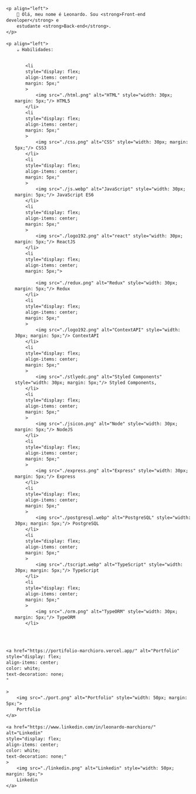 
<body>
<!-- style="background-color: #4d4d4d;
color: white;"
> -->

    <p align="left">
        🖖 Olá, meu nome é Leonardo. Sou <strong>Front-end developer</strong> e
        estudante <strong>Back-end</strong>.
    </p>

    <p align="left">
        ☕ Habilidades:
  <ul 
    style="list-style: none;
    display: flex;
    flex-wrap: wrap;
    justify-content: flex-start;"
  >

        <li 
        style="display: flex;
        align-items: center;
        margin: 5px;"
        >
            <img src="./html.png" alt="HTML" style="width: 30px; margin: 5px;"/> HTML5
        </li>
        <li
        style="display: flex;
        align-items: center;
        margin: 5px;"
        >
            <img src="./css.png" alt="CSS" style="width: 30px; margin: 5px;"/> CSS3
        </li>
        <li
        style="display: flex;
        align-items: center;
        margin: 5px;"
        >
            <img src="./js.webp" alt="JavaScript" style="width: 30px; margin: 5px;"/> JavaScript ES6
        </li>
        <li
        style="display: flex;
        align-items: center;
        margin: 5px;"
        >
            <img src="./logo192.png" alt="react" style="width: 30px; margin: 5px;"/> ReactJS
        </li>
        <li
        style="display: flex;
        align-items: center;
        margin: 5px;">

            <img src="./redux.png" alt="Redux" style="width: 30px; margin: 5px;"/> Redux
        </li>
        <li
        style="display: flex;
        align-items: center;
        margin: 5px;"
        >
            <img src="./logo192.png" alt="ContextAPI" style="width: 30px; margin: 5px;"/> ContextAPI
        </li>
        <li
        style="display: flex;
        align-items: center;
        margin: 5px;"
        >
            <img src="./stlyedc.png" alt="Styled Components" style="width: 30px; margin: 5px;"/> Styled Components,
        </li>
        <li
        style="display: flex;
        align-items: center;
        margin: 5px;"
        >
            <img src="./jsicon.png" alt="Node" style="width: 30px; margin: 5px;"/> NodeJS
        </li>
        <li
        style="display: flex;
        align-items: center;
        margin: 5px;"
        >
            <img src="./express.png" alt="Express" style="width: 30px; margin: 5px;"/> Express
        </li>
        <li
        style="display: flex;
        align-items: center;
        margin: 5px;"
        >
            <img src="./postgresql.webp" alt="PostgreSQL" style="width: 30px; margin: 5px;"/> PostgreSQL
        </li>
        <li
        style="display: flex;
        align-items: center;
        margin: 5px;"
        >
            <img src="./tscript.webp" alt="TypeScript" style="width: 30px; margin: 5px;"/> TypeScript
        </li>
        <li
        style="display: flex;
        align-items: center;
        margin: 5px;"
        >
            <img src="./orm.png" alt="TypeORM" style="width: 30px; margin: 5px;"/> TypeORM
        </li>
        
  </ul>
  
  
</p>

<br />

<p align="left">
    
</body>

    <a href="https://portifolio-marchioro.vercel.app/" alt="Portfolio"
    style="display: flex;
    align-items: center;
    color: white;
    text-decoration: none;
    "
    
    >
        <img src="./port.png" alt="Portfolio" style="width: 50px; margin: 5px;">
        Portfolio
    </a>

    <a href="https://www.linkedin.com/in/leonardo-marchioro/" alt="Linkedin" 
    style="display: flex;
    align-items: center;
    color: white;
    text-decoration: none;"
    >
        <img src="./linkedin.png" alt="Linkedin" style="width: 50px; margin: 5px;">
        Linkedin
    </a>
</p>
